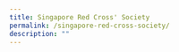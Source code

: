 ```yaml
---
title: Singapore Red Cross' Society
permalink: /singapore-red-cross-society/
description: ""
---
```

